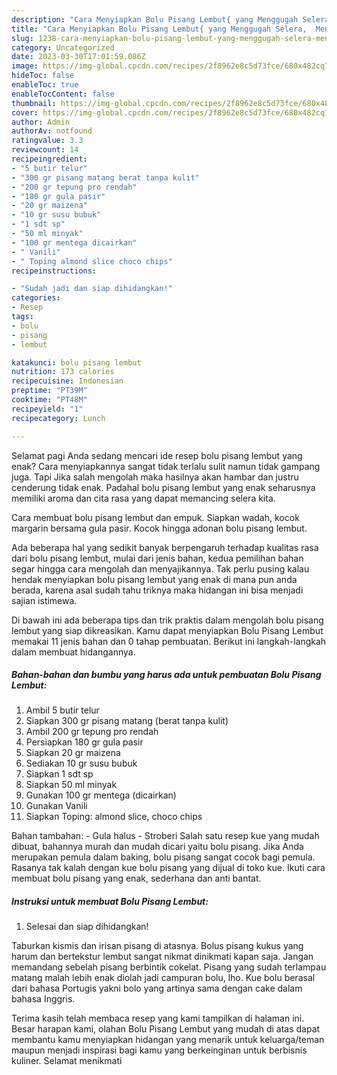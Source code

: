 ```yaml
---
description: "Cara Menyiapkan Bolu Pisang Lembut{ yang Menggugah Selera,  Menu Buat lebaran"
title: "Cara Menyiapkan Bolu Pisang Lembut{ yang Menggugah Selera,  Menu Buat lebaran"
slug: 1238-cara-menyiapkan-bolu-pisang-lembut-yang-menggugah-selera-menu-buat-lebaran
category: Uncategorized
date: 2023-03-30T17:01:59.086Z
image: https://img-global.cpcdn.com/recipes/2f8962e8c5d73fce/680x482cq70/bolu-pisang-lembut-foto-resep-utama.jpg
hideToc: false
enableToc: true
enableTocContent: false
thumbnail: https://img-global.cpcdn.com/recipes/2f8962e8c5d73fce/680x482cq70/bolu-pisang-lembut-foto-resep-utama.jpg
cover: https://img-global.cpcdn.com/recipes/2f8962e8c5d73fce/680x482cq70/bolu-pisang-lembut-foto-resep-utama.jpg
author: Admin
authorAv: notfound
ratingvalue: 3.3
reviewcount: 14
recipeingredient:
- "5 butir telur"
- "300 gr pisang matang berat tanpa kulit"
- "200 gr tepung pro rendah"
- "180 gr gula pasir"
- "20 gr maizena"
- "10 gr susu bubuk"
- "1 sdt sp"
- "50 ml minyak"
- "100 gr mentega dicairkan"
- " Vanili"
- " Toping almond slice choco chips"
recipeinstructions:

- "Sudah jadi dan siap dihidangkan!"
categories:
- Resep
tags:
- bolu
- pisang
- lembut

katakunci: bolu pisang lembut 
nutrition: 173 calories
recipecuisine: Indonesian
preptime: "PT39M"
cooktime: "PT48M"
recipeyield: "1"
recipecategory: Lunch

---
```



Selamat pagi Anda sedang mencari ide resep bolu pisang lembut yang enak? Cara menyiapkannya sangat tidak terlalu sulit namun tidak gampang juga. Tapi Jika salah mengolah maka hasilnya akan hambar dan justru cenderung tidak enak. Padahal bolu pisang lembut yang enak seharusnya memiliki aroma dan cita rasa yang dapat memancing selera kita.


Cara membuat bolu pisang lembut dan empuk. Siapkan wadah, kocok margarin bersama gula pasir. Kocok hingga adonan bolu pisang lembut.

Ada beberapa hal yang sedikit banyak berpengaruh terhadap kualitas rasa dari bolu pisang lembut, mulai dari jenis bahan, kedua pemilihan bahan segar hingga cara mengolah dan menyajikannya. Tak perlu pusing kalau hendak menyiapkan bolu pisang lembut yang enak di mana pun anda berada, karena asal sudah tahu triknya maka hidangan ini bisa menjadi sajian istimewa.


Di bawah ini ada beberapa tips dan trik praktis dalam mengolah bolu pisang lembut yang siap dikreasikan. Kamu dapat menyiapkan Bolu Pisang Lembut memakai 11 jenis bahan dan 0 tahap pembuatan. Berikut ini langkah-langkah dalam membuat hidangannya.

<!--inarticleads1-->

##### Bahan-bahan dan bumbu yang harus ada untuk pembuatan Bolu Pisang Lembut:

1. Ambil 5 butir telur
1. Siapkan 300 gr pisang matang (berat tanpa kulit)
1. Ambil 200 gr tepung pro rendah
1. Persiapkan 180 gr gula pasir
1. Siapkan 20 gr maizena
1. Sediakan 10 gr susu bubuk
1. Siapkan 1 sdt sp
1. Siapkan 50 ml minyak
1. Gunakan 100 gr mentega (dicairkan)
1. Gunakan  Vanili
1. Siapkan  Toping: almond slice, choco chips


Bahan tambahan: - Gula halus - Stroberi Salah satu resep kue yang mudah dibuat, bahannya murah dan mudah dicari yaitu bolu pisang. Jika Anda merupakan pemula dalam baking, bolu pisang sangat cocok bagi pemula. Rasanya tak kalah dengan kue bolu pisang yang dijual di toko kue. Ikuti cara membuat bolu pisang yang enak, sederhana dan anti bantat. 

<!--inarticleads2-->

##### Instruksi untuk membuat Bolu Pisang Lembut:


1. Selesai dan siap dihidangkan!

Taburkan kismis dan irisan pisang di atasnya. Bolus pisang kukus yang harum dan bertekstur lembut sangat nikmat dinikmati kapan saja. Jangan memandang sebelah pisang berbintik cokelat. Pisang yang sudah terlampau matang malah lebih enak diolah jadi campuran bolu, lho. Kue bolu berasal dari bahasa Portugis yakni bolo yang artinya sama dengan cake dalam bahasa Inggris. 

Terima kasih telah membaca resep yang kami tampilkan di halaman ini. Besar harapan kami, olahan Bolu Pisang Lembut yang mudah di atas dapat membantu kamu menyiapkan hidangan yang menarik untuk keluarga/teman maupun menjadi inspirasi bagi kamu yang berkeinginan untuk berbisnis kuliner. Selamat menikmati
